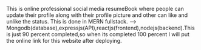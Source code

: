 
This is online professional social media resumeBook where people can update their profile along with their profile picture and other can like and unlike the status. 
This is done in MERN fullstack. --> Mongodb(database),expressjs(API),reactjs(frontend),nodejs(backend).This is just 90 percent completed,so when its completed 100 percent I will put the online link for this website after deploying.
